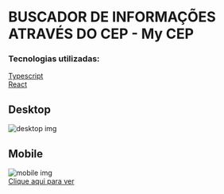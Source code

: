 # BUSCADOR DE INFORMAÇÕES ATRAVÉS DO CEP - My CEP

### Tecnologias utilizadas:

<a href="https://www.typescriptlang.org/" target="_blank">Typescript</a>
</br>
<a href="https://www.typescriptlang.org/" target="_blank">React</a>

## Desktop

<img src="https://i.ibb.co/K002Zk4/desk.png" alt="desktop img">

## Mobile

<img src="https://i.ibb.co/Z16zjyL/mob.png" alt="mobile img">

</br>
<a href="https://mycep.netlify.app/" alt="link para ver o site em funcionamento">Clique aqui para ver</a>
